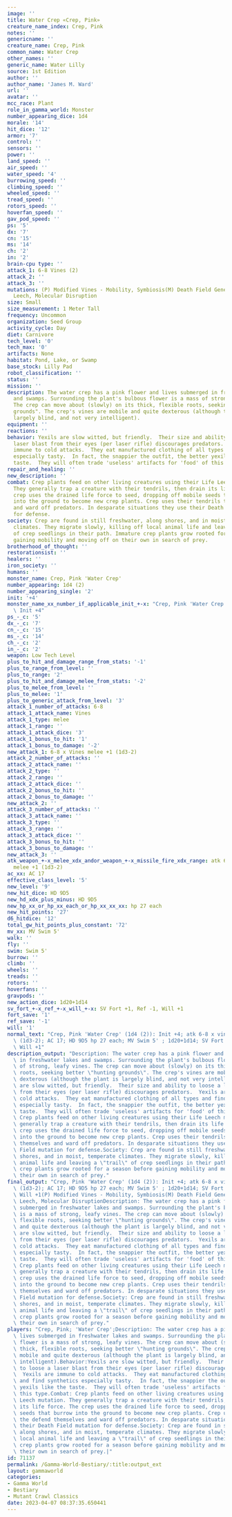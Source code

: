 ```yaml
---
image: ''
title: Water Crep «Crep, Pink»
creature_name_index: Crep, Pink
notes: ''
genericname: ''
creature_name: Crep, Pink
common_name: Water Crep
other_names: ''
generic_name: Water Lilly
source: 1st Edition
author: ''
author_name: 'James M. Ward'
url: ''
avatar: ''
mcc_race: Plant
role_in_gamma_world: Monster
number_appearing_dice: 1d4
morale: '14'
hit_dice: '12'
armor: '7'
control: ''
sensors: ''
power: ''
land_speed: ''
air_speed: ''
water_speed: '4'
burrowing_speed: ''
climbing_speed: ''
wheeled_speed: ''
tread_speed: ''
rotors_speed: ''
hoverfan_speed: ''
gav_pod_speed: ''
ps: '5'
dx: '7'
cn: '15'
ms: '14'
ch: '2'
in: '2'
brain-cpu type: ''
attack_1: 6-8 Vines (2)
attack_2: ''
attack_3: ''
mutations: (P) Modified Vines - Mobility, Symbiosis(M) Death Field Generation, Life
  Leech, Molecular Disruption
size: Small
size_measurement: 1 Meter Tall
frequency: Uncommon
organization: Seed Group
activity_cycle: Day
diet: Carnivore
tech_level: '0'
tech_max: '0'
artifacts: None
habitat: Pond, Lake, or Swamp
base_stock: Lilly Pad
robot_classification: ''
status: ''
mission: ''
description: The water crep has a pink flower and lives submerged in freshwater lakes
  and swamps. Surrounding the plant's bulbous flower is a mass of strong, leafy vines.
  The crep can move about (slowly) on its thick, flexible roots, seeking better "hunting
  grounds". The crep's vines are mobile and quite dexterous (although the plant is
  largely blind, and not very intelligent).
equipment: ''
reactions: ''
behavior: Yexils are slow witted, but friendly.  Their size and ability to loose a
  laser blast from their eyes (per laser rifle) discourages predators.  Yexils are
  immune to cold attacks.  They eat manufactured clothing of all types and find synthetics
  especially tasty.  In fact, the snappier the outfit, the better yexils like the
  taste.  They will often trade 'useless' artifacts for 'food' of this type.
repair_and_healing: ''
new_description: ''
combat: Crep plants feed on other living creatures using their Life Leech mutation.
  They generally trap a creature with their tendrils, then drain its life force. The
  crep uses the drained life force to seed, dropping off mobile seeds that burrow
  into the ground to become new crep plants. Crep uses their tendrils the defend themselves
  and ward off predators. In desparate situations they use their Death Field mutation
  for defense.
society: Crep are found in still freshwater, along shores, and in moist, temperate
  climates. They migrate slowly, killing off local animal life and leaving a "trail"
  of crep seedlings in their path. Immature crep plants grow rooted for a season before
  gaining mobility and moving off on their own in search of prey.
brotherhood_of_thought: ''
restorationsist: ''
healers: ''
iron_society: ''
humans: ''
monster_name: Crep, Pink 'Water Crep'
number_appearing: 1d4 (2)
number_appearing_single: '2'
init: '+4'
monster_name_xx_number_if_applicable_init_+-x: "Crep, Pink 'Water Crep' (1d4 (2)):\
  \ Init +4"
ps_-_c: '5'
dx_-_c: '7'
cn_-_c: '15'
ms_-_c: '14'
ch_-_c: '2'
in_-_c: '2'
weapon: Low Tech Level
plus_to_hit_and_damage_range_from_stats: '-1'
plus_to_range_from_level: ''
plus_to_range: '2'
plus_to_hit_and_damage_melee_from_stats: '-2'
plus_to_melee_from_level: ''
plus_to_melee: '1'
plus_to_generic_attack_from_level: '3'
attack_1_number_of_attacks: 6-8
attack_1_attack_name: Vines
attack_1_type: melee
attack_1_range: ''
attack_1_attack_dice: '3'
attack_1_bonus_to_hit: '1'
attack_1_bonus_to_damage: '-2'
new_attack_1: 6-8 x Vines melee +1 (1d3-2)
attack_2_number_of_attacks: ''
attack_2_attack_name: ''
attack_2_type: ''
attack_2_range: ''
attack_2_attack_dice: ''
attack_2_bonus_to_hit: ''
attack_2_bonus_to_damage: ''
new_attack_2: ''
attack_3_number_of_attacks: ''
attack_3_attack_name: ''
attack_3_type: ''
attack_3_range: ''
attack_3_attack_dice: ''
attack_3_bonus_to_hit: ''
attack_3_bonus_to_damage: ''
new_attack_3: ''
atk_weapon_+-x_melee_xdx_andor_weapon_+-x_missile_fire_xdx_range: atk 6-8 x vines
  melee +1 (1d3-2)
ac_xx: AC 17
effective_class_level: '5'
new_level: '9'
new_hit_dice: HD 9D5
new_hd_xdx_plus_minus: HD 9D5
new_hp_xx_or_hp_xx_each_or_hp_xx_xx_xx: hp 27 each
new_hit_points: '27'
d6_hitdice: '12'
total_gw_hit_points_plus_constant: '72'
mv_xx: MV Swim 5'
walk: ''
fly: ''
swim: Swim 5'
burrow: ''
climb: ''
wheels: ''
treads: ''
rotors: ''
hoverfans: ''
gravpods: ''
new_action_dice: 1d20+1d14
sv_fort_+-x_ref_+-x_will_+-x: SV Fort +1, Ref -1, Will +1
fort_save: '1'
ref_save: '-1'
will: '1'
normal_text: "Crep, Pink 'Water Crep' (1d4 (2)): Init +4; atk 6-8 x vines melee +1\
  \ (1d3-2); AC 17; HD 9D5 hp 27 each; MV Swim 5' ; 1d20+1d14; SV Fort +1, Ref -1,\
  \ Will +1"
description_output: "Description: The water crep has a pink flower and lives submerged\
  \ in freshwater lakes and swamps. Surrounding the plant's bulbous flower is a mass\
  \ of strong, leafy vines. The crep can move about (slowly) on its thick, flexible\
  \ roots, seeking better \"hunting grounds\". The crep's vines are mobile and quite\
  \ dexterous (although the plant is largely blind, and not very intelligent).Behavior:Yexils\
  \ are slow witted, but friendly.  Their size and ability to loose a laser blast\
  \ from their eyes (per laser rifle) discourages predators.  Yexils are immune to\
  \ cold attacks.  They eat manufactured clothing of all types and find synthetics\
  \ especially tasty.  In fact, the snappier the outfit, the better yexils like the\
  \ taste.  They will often trade 'useless' artifacts for 'food' of this type.Combat:\
  \ Crep plants feed on other living creatures using their Life Leech mutation. They\
  \ generally trap a creature with their tendrils, then drain its life force. The\
  \ crep uses the drained life force to seed, dropping off mobile seeds that burrow\
  \ into the ground to become new crep plants. Crep uses their tendrils the defend\
  \ themselves and ward off predators. In desparate situations they use their Death\
  \ Field mutation for defense.Society: Crep are found in still freshwater, along\
  \ shores, and in moist, temperate climates. They migrate slowly, killing off local\
  \ animal life and leaving a \"trail\" of crep seedlings in their path. Immature\
  \ crep plants grow rooted for a season before gaining mobility and moving off on\
  \ their own in search of prey."
final_output: "Crep, Pink 'Water Crep' (1d4 (2)): Init +4; atk 6-8 x vines melee +1\
  \ (1d3-2); AC 17; HD 9D5 hp 27 each; MV Swim 5' ; 1d20+1d14; SV Fort +1, Ref -1,\
  \ Will +1(P) Modified Vines - Mobility, Symbiosis(M) Death Field Generation, Life\
  \ Leech, Molecular DisruptionDescription: The water crep has a pink flower and lives\
  \ submerged in freshwater lakes and swamps. Surrounding the plant's bulbous flower\
  \ is a mass of strong, leafy vines. The crep can move about (slowly) on its thick,\
  \ flexible roots, seeking better \"hunting grounds\". The crep's vines are mobile\
  \ and quite dexterous (although the plant is largely blind, and not very intelligent).Behavior:Yexils\
  \ are slow witted, but friendly.  Their size and ability to loose a laser blast\
  \ from their eyes (per laser rifle) discourages predators.  Yexils are immune to\
  \ cold attacks.  They eat manufactured clothing of all types and find synthetics\
  \ especially tasty.  In fact, the snappier the outfit, the better yexils like the\
  \ taste.  They will often trade 'useless' artifacts for 'food' of this type.Combat:\
  \ Crep plants feed on other living creatures using their Life Leech mutation. They\
  \ generally trap a creature with their tendrils, then drain its life force. The\
  \ crep uses the drained life force to seed, dropping off mobile seeds that burrow\
  \ into the ground to become new crep plants. Crep uses their tendrils the defend\
  \ themselves and ward off predators. In desparate situations they use their Death\
  \ Field mutation for defense.Society: Crep are found in still freshwater, along\
  \ shores, and in moist, temperate climates. They migrate slowly, killing off local\
  \ animal life and leaving a \"trail\" of crep seedlings in their path. Immature\
  \ crep plants grow rooted for a season before gaining mobility and moving off on\
  \ their own in search of prey."
players: "Crep, Pink; 'Water Crep';Description: The water crep has a pink flower and\
  \ lives submerged in freshwater lakes and swamps. Surrounding the plant's bulbous\
  \ flower is a mass of strong, leafy vines. The crep can move about (slowly) on its\
  \ thick, flexible roots, seeking better \"hunting grounds\". The crep's vines are\
  \ mobile and quite dexterous (although the plant is largely blind, and not very\
  \ intelligent).Behavior:Yexils are slow witted, but friendly.  Their size and ability\
  \ to loose a laser blast from their eyes (per laser rifle) discourages predators.\
  \  Yexils are immune to cold attacks.  They eat manufactured clothing of all types\
  \ and find synthetics especially tasty.  In fact, the snappier the outfit, the better\
  \ yexils like the taste.  They will often trade 'useless' artifacts for 'food' of\
  \ this type.Combat: Crep plants feed on other living creatures using their Life\
  \ Leech mutation. They generally trap a creature with their tendrils, then drain\
  \ its life force. The crep uses the drained life force to seed, dropping off mobile\
  \ seeds that burrow into the ground to become new crep plants. Crep uses their tendrils\
  \ the defend themselves and ward off predators. In desparate situations they use\
  \ their Death Field mutation for defense.Society: Crep are found in still freshwater,\
  \ along shores, and in moist, temperate climates. They migrate slowly, killing off\
  \ local animal life and leaving a \"trail\" of crep seedlings in their path. Immature\
  \ crep plants grow rooted for a season before gaining mobility and moving off on\
  \ their own in search of prey.|"
id: 71137
permalink: /Gamma-World-Bestiary/:title:output_ext
layout: gammaworld
categories:
- Gamma World
- Bestiary
- Mutant Crawl Classics
date: 2023-04-07 08:37:35.650441
---
```

